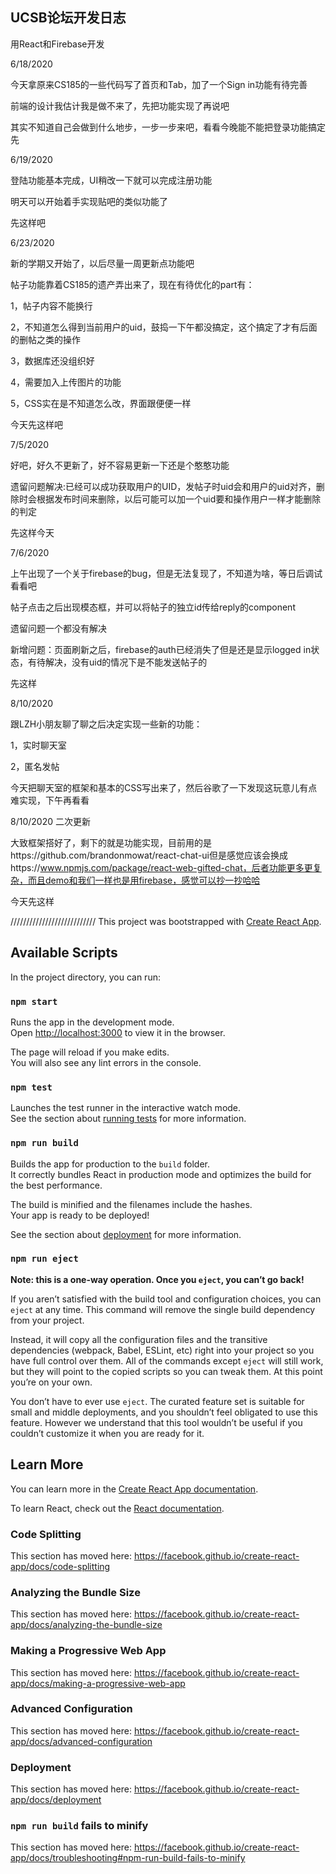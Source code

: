 ## UCSB论坛开发日志

用React和Firebase开发

6/18/2020

今天拿原来CS185的一些代码写了首页和Tab，加了一个Sign in功能有待完善

前端的设计我估计我是做不来了，先把功能实现了再说吧

其实不知道自己会做到什么地步，一步一步来吧，看看今晚能不能把登录功能搞定先

6/19/2020

登陆功能基本完成，UI稍改一下就可以完成注册功能

明天可以开始着手实现贴吧的类似功能了

先这样吧

6/23/2020

新的学期又开始了，以后尽量一周更新点功能吧

帖子功能靠着CS185的遗产弄出来了，现在有待优化的part有：

1，帖子内容不能换行

2，不知道怎么得到当前用户的uid，鼓捣一下午都没搞定，这个搞定了才有后面的删帖之类的操作

3，数据库还没组织好

4，需要加入上传图片的功能

5，CSS实在是不知道怎么改，界面跟便便一样

今天先这样吧

7/5/2020

好吧，好久不更新了，好不容易更新一下还是个憨憨功能

遗留问题解决:已经可以成功获取用户的UID，发帖子时uid会和用户的uid对齐，删除时会根据发布时间来删除，以后可能可以加一个uid要和操作用户一样才能删除的判定

先这样今天

7/6/2020

上午出现了一个关于firebase的bug，但是无法复现了，不知道为啥，等日后调试看看吧

帖子点击之后出现模态框，并可以将帖子的独立id传给reply的component

遗留问题一个都没有解决

新增问题：页面刷新之后，firebase的auth已经消失了但是还是显示logged in状态，有待解决，没有uid的情况下是不能发送帖子的

先这样

8/10/2020

跟LZH小朋友聊了聊之后决定实现一些新的功能：

1，实时聊天室

2，匿名发帖

今天把聊天室的框架和基本的CSS写出来了，然后谷歌了一下发现这玩意儿有点难实现，下午再看看

8/10/2020 二次更新

大致框架搭好了，剩下的就是功能实现，目前用的是https://github.com/brandonmowat/react-chat-ui但是感觉应该会换成https://www.npmjs.com/package/react-web-gifted-chat，后者功能更多更复杂，而且demo和我们一样也是用firebase，感觉可以抄一抄哈哈

今天先这样


///////////////////////////
This project was bootstrapped with [Create React App](https://github.com/facebook/create-react-app).

## Available Scripts

In the project directory, you can run:

### `npm start`

Runs the app in the development mode.<br />
Open [http://localhost:3000](http://localhost:3000) to view it in the browser.

The page will reload if you make edits.<br />
You will also see any lint errors in the console.

### `npm test`

Launches the test runner in the interactive watch mode.<br />
See the section about [running tests](https://facebook.github.io/create-react-app/docs/running-tests) for more information.

### `npm run build`

Builds the app for production to the `build` folder.<br />
It correctly bundles React in production mode and optimizes the build for the best performance.

The build is minified and the filenames include the hashes.<br />
Your app is ready to be deployed!

See the section about [deployment](https://facebook.github.io/create-react-app/docs/deployment) for more information.

### `npm run eject`

**Note: this is a one-way operation. Once you `eject`, you can’t go back!**

If you aren’t satisfied with the build tool and configuration choices, you can `eject` at any time. This command will remove the single build dependency from your project.

Instead, it will copy all the configuration files and the transitive dependencies (webpack, Babel, ESLint, etc) right into your project so you have full control over them. All of the commands except `eject` will still work, but they will point to the copied scripts so you can tweak them. At this point you’re on your own.

You don’t have to ever use `eject`. The curated feature set is suitable for small and middle deployments, and you shouldn’t feel obligated to use this feature. However we understand that this tool wouldn’t be useful if you couldn’t customize it when you are ready for it.

## Learn More

You can learn more in the [Create React App documentation](https://facebook.github.io/create-react-app/docs/getting-started).

To learn React, check out the [React documentation](https://reactjs.org/).

### Code Splitting

This section has moved here: https://facebook.github.io/create-react-app/docs/code-splitting

### Analyzing the Bundle Size

This section has moved here: https://facebook.github.io/create-react-app/docs/analyzing-the-bundle-size

### Making a Progressive Web App

This section has moved here: https://facebook.github.io/create-react-app/docs/making-a-progressive-web-app

### Advanced Configuration

This section has moved here: https://facebook.github.io/create-react-app/docs/advanced-configuration

### Deployment

This section has moved here: https://facebook.github.io/create-react-app/docs/deployment

### `npm run build` fails to minify

This section has moved here: https://facebook.github.io/create-react-app/docs/troubleshooting#npm-run-build-fails-to-minify
